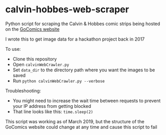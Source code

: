 # calvin-hobbes-web-scraper
Python script for scraping the Calvin &amp; Hobbes comic strips being hosted on the [GoComics website](https://www.gocomics.com/calvinandhobbes/1985/11/18)

I wrote this to get image data for a hackathon project back in 2017

To use:
- Clone this repository
- Open `calvinWebCrawler.py`
- Set `data_dir` to the directory path where you want the images to be saved
- Run `python calvinWebCrawler.py --verbose`

Troubleshooting:
- You might need to increase the wait time between requests to prevent your IP address from getting blocked
- That line looks like this: `time.sleep(2)`

This script was working as of March 2019, but the structure of the GoComics website could change at any time and cause this script to fail
